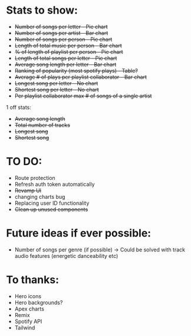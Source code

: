 # Stats to show:

- ~~Number of songs per letter - Pie chart~~
- ~~Number of songs per artist - Bar chart~~
- ~~Number of songs per person - Pie chart~~
- ~~Length of total music per person - Bar chart~~
- ~~% of length of playlist per person - Pie chart~~
- ~~Length of total songs per letter - Pie chart~~
- ~~Average song length per letter - Bar chart~~
- ~~Ranking of popularity (most spotify plays) - Table?~~
- ~~Average # of plays per playlist collaborator - Bar chart~~
- ~~Longest song per letter - No chart~~
- ~~Shortest song per letter - No chart~~
- ~~Per playlist collaborator max # of songs of a single artist~~

1 off stats:

- ~~Average song length~~
- ~~Total number of tracks~~
- ~~Longest song~~
- ~~Shortest song~~

# TO DO:

- Route protection
- Refresh auth token automatically
- ~~Revamp UI~~
- changing charts bug
- Replacing user ID functionality
- ~~Clean up unused components~~

# Future ideas if ever possible:

- Number of songs per genre (if possible) -> Could be solved with track audio features (energetic danceability etc)

# To thanks:

- Hero icons
- Hero backgrounds?
- Apex charts
- Remix
- Spotify API
- Tailwind
